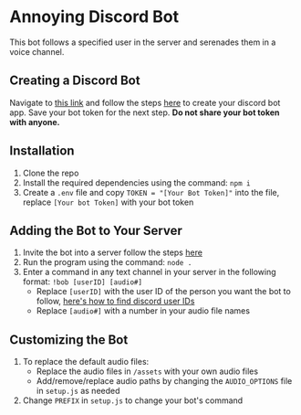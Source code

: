 # Annoying Discord Bot

This bot follows a specified user in the server and serenades them in a voice channel.

## Creating a Discord Bot

Navigate to [this link](https://discord.com/developers/applications) and follow the steps [here](https://discordpy.readthedocs.io/en/stable/discord.html#creating-a-bot-account) to create your discord bot app. Save your bot token for the next step. **Do not share your bot token with anyone.**

## Installation

1. Clone the repo
2. Install the required dependencies using the command: `npm i`
3. Create a `.env` file and copy `TOKEN = "[Your Bot Token]"` into the file, replace `[Your bot Token]` with your bot token

## Adding the Bot to Your Server

1. Invite the bot into a server follow the steps [here](https://discordpy.readthedocs.io/en/stable/discord.html#inviting-your-bot)
2. Run the program using the command: `node .`
3. Enter a command in any text channel in your server in the following format: `!bob [userID] [audio#]`
   - Replace `[userID]` with the user ID of the person you want the bot to follow, [here's how to find discord user IDs](https://support.discord.com/hc/en-us/articles/206346498-Where-can-I-find-my-User-Server-Message-ID-)
   - Replace `[audio#]` with a number in your audio file names

## Customizing the Bot

1. To replace the default audio files:
   - Replace the audio files in `/assets` with your own audio files
   - Add/remove/replace audio paths by changing the `AUDIO_OPTIONS` file in `setup.js` as needed
2. Change `PREFIX` in `setup.js` to change your bot's command
